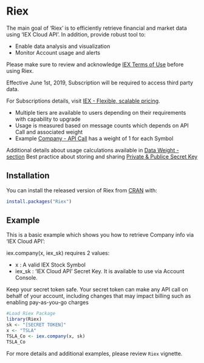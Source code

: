 
<!-- README.md is generated from README.Rmd. Please edit that file -->

# Riex

<!-- badges: start -->
<!-- badges: end -->

The main goal of ‘Riex’ is to efficiently retrieve financial and market
data using ‘IEX Cloud API’. In addition, provide robust tool to:

-   Enable data analysis and visualization
-   Monitor Account usage and alerts

Please make sure to review and acknowledge [IEX Terms of
Use](https://iexcloud.io/terms/) before using Riex.

Effective June 1st, 2019, Subscription will be required to access third
party data.

For Subscriptions details, visit [IEX - Flexible, scalable
pricing](https://iexcloud.io/pricing/).

-   Multiple tiers are available to users depending on their
    requirements with capability to upgrade
-   Usage is measured based on message counts which depends on API Call
    and associated weight
-   Example [Company - API Call](https://iexcloud.io/docs/api/#company)
    has a weight of 1 for each Symbol

Additional details about usage calculations available in [Data Weight -
section](https://iexcloud.io/docs/api/#how-credits-work) Best practice
about storing and sharing [Private & Publice Secret
Key](https://iexcloud.io/docs/api/#authentication)

## Installation

You can install the released version of Riex from
[CRAN](https://CRAN.R-project.org) with:

``` r
install.packages("Riex")
```

## Example

This is a basic example which shows you how to retrieve Company info via
‘IEX Cloud API’:

iex.company(x, iex\_sk) requires 2 values:

-   x : A valid IEX Stock Symbol
-   iex\_sk : ‘IEX Cloud API’ Secret Key. It is available to use via
    Account Console.

Keep your secret token safe. Your secret token can make any API call on
behalf of your account, including changes that may impact billing such
as enabling pay-as-you-go charges

``` r
#Load Riex Package
library(Riex)
sk <- "[SECRET TOKEN]" 
x <- "TSLA"
TSLA_Co <- iex.company(x, sk)
TSLA_Co
```

For more details and additional examples, please review `Riex` vignette.

